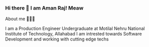 ### Hi there 👋 I am Aman Raj! Meaw
About me 👱🏻‍♂️

I am a Production Engineer Undergraduate at Motilal Nehru National Institute of Technology, Allahabad
I am intrested towards Software Development and working with cutting edge techs


<!--
**Amandev02/amandev02** is a ✨ _special_ ✨ repository because its `README.md` (this file) appears on your GitHub profile.

Here are some ideas to get you started:

- 🔭 I’m currently working on ...
- 🌱 I’m currently learning ...
- 👯 I’m looking to collaborate on ...
- 🤔 I’m looking for help with ...
- 💬 Ask me about ...
- 📫 How to reach me: ...
- 😄 Pronouns: ...
- ⚡ Fun fact: ...
-->






